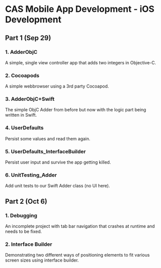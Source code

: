 # CAS Mobile App Development - iOS Development

## Part 1 (Sep 29)

### 1. AdderObjC

A simple, single view controller app that adds two integers in Objective-C.

### 2. Cocoapods

A simple webbrowser using a 3rd party Cocoapod.

### 3. AdderObjC+Swift

The simple ObjC Adder from before but now with the logic part being written in Swift.

### 4. UserDefaults

Persist some values and read them again.

### 5. UserDefaults_InterfaceBuilder

Persist user input and survive the app getting killed.

### 6. UnitTesting_Adder

Add unit tests to our Swift Adder class (no UI here).

## Part 2 (Oct 6)

### 1. Debugging

An incomplete project with tab bar navigation that crashes at runtime and needs to be fixed.

### 2. Interface Builder

Demonstrating two different ways of positioning elements to fit various screen sizes using interface builder.